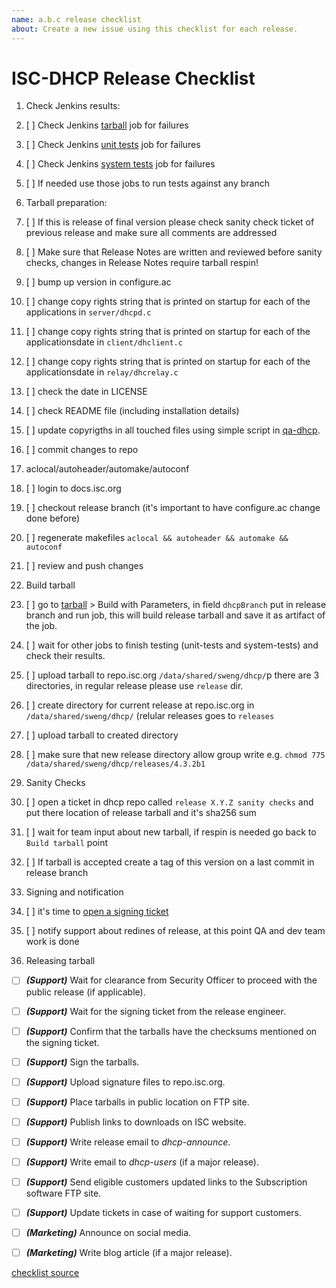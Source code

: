 ```yaml
---
name: a.b.c release checklist
about: Create a new issue using this checklist for each release.
---
```


# ISC-DHCP Release Checklist


1. Check Jenkins results:
  1. [ ] Check Jenkins [tarball](https://jenkins.aws.isc.org/view/isc-dhcp-dev/job/dhcp-dev/job/dhcp-tarball/) job for failures
  1. [ ] Check Jenkins [unit tests](https://jenkins.aws.isc.org/view/isc-dhcp-dev/job/dhcp-dev/job/tarball-system-tests/) job for failures
  1. [ ] Check Jenkins [system tests](https://jenkins.aws.isc.org/view/isc-dhcp-dev/job/dhcp-dev/job/tarball-system-tests/) job for failures
  1. [ ] If needed use those jobs to run tests against any branch

1. Tarball preparation:
  1. [ ] If this is release of final version please check sanity check ticket of previous release and make sure all comments are addressed
  1. [ ] Make sure that Release Notes are written and reviewed before sanity checks, changes in Release Notes require tarball respin!
  1. [ ] bump up version in configure.ac
  1. [ ] change copy rights string that is printed on startup for each of the applications in `server/dhcpd.c`
  1. [ ] change copy rights string that is printed on startup for each of the applicationsdate in `client/dhclient.c`
  1. [ ] change copy rights string that is printed on startup for each of the applicationsdate in `relay/dhcrelay.c`
  1. [ ] check the date in LICENSE
  1. [ ] check README file (including installation details)
  1. [ ] update copyrigths in all touched files using simple script in [qa-dhcp](https://gitlab.isc.org/isc-private/qa-dhcp/-/tree/master/dhcp/scripts).
  1. [ ] commit changes to repo
1. aclocal/autoheader/automake/autoconf
  1. [ ] login to docs.isc.org
  1. [ ] checkout release branch (it's important to have configure.ac change done before)
  1. [ ] regenerate makefiles `aclocal && autoheader && automake && autoconf`
  1. [ ] review and push changes
1. Build tarball
  1. [ ] go to [tarball](https://jenkins.aws.isc.org/view/isc-dhcp-dev/job/dhcp-dev/job/dhcp-tarball/) > Build with Parameters, in field `dhcpBranch` put in release branch and run job, this will build release tarball and save it as artifact of the job.
  1. [ ] wait for other jobs to finish testing (unit-tests and system-tests) and check their results.
  1. [ ] upload tarball to repo.isc.org `/data/shared/sweng/dhcp/`p there are 3 directories, in regular release please use `release` dir.
  1. [ ] create directory for current release at repo.isc.org in `/data/shared/sweng/dhcp/` (relular releases goes to `releases`
  1. [ ] upload tarball to created directory
  1. [ ] make sure that new release directory allow group write e.g. `chmod 775 /data/shared/sweng/dhcp/releases/4.3.2b1`
1. Sanity Checks
  1. [ ] open a ticket in dhcp repo called `release X.Y.Z sanity checks` and put there location of release tarball and it's sha256 sum
  1. [ ] wait for team input about new tarball, if respin is needed go back to `Build tarball` point
  1. [ ] If tarball is accepted create a tag of this version on a last commit in release branch
1. Signing and notification
  1. [ ] it's time to [open a signing ticket](https://gitlab.isc.org/isc-private/signing/-/issues)
  1. [ ] notify support about redines of release, at this point QA and dev team work is done
1. Releasing tarball
- [ ] ***(Support)*** Wait for clearance from Security Officer to proceed with the public release (if applicable).
 - [ ] ***(Support)*** Wait for the signing ticket from the release engineer.
 - [ ] ***(Support)*** Confirm that the tarballs have the checksums mentioned on the signing ticket.
 - [ ] ***(Support)*** Sign the tarballs.
 - [ ] ***(Support)*** Upload signature files to repo.isc.org.
 - [ ] ***(Support)*** Place tarballs in public location on FTP site.
 - [ ] ***(Support)*** Publish links to downloads on ISC website.
 - [ ] ***(Support)*** Write release email to *dhcp-announce*.
 - [ ] ***(Support)*** Write email to *dhcp-users* (if a major release).
 - [ ] ***(Support)*** Send eligible customers updated links to the Subscription software FTP site.
 - [ ] ***(Support)*** Update tickets in case of waiting for support customers.
 - [ ] ***(Marketing)*** Announce on social media.
 - [ ] ***(Marketing)*** Write blog article (if a major release).



[checklist source](https://wiki.isc.org/bin/view/Main/HowToReleaseDHCP)
